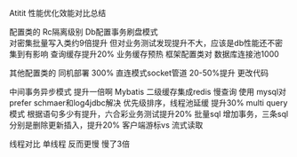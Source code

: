 Atitit 性能优化效能对比总结

配置类的
Rc隔离级别
Db配置事务刷盘模式   
对密集批量写入类约9倍提升
但对业务测试发现提升不大，应该是db性能还不密集到有影响
查询缓存提升20%
业务缓存预热
框架配置类对
数据库连接池1000


其他配置类的
同机部署  300%
直连模式socket管道  20-50%提升
更改代码

中间事务异步模式 提升一倍啊
Mybatis 二级缓存集成redis
慢查询  使用  mysql对prefer schmaer和log4jdbc解决
优先级排序，线程池延缓  提升30%
multi query模式 根据语句多少有提升，六合彩业务测试提升20%
批量sql 增加事务，三条sql分别是删除更新插入，提升20%
客户端游标vs 流式读取

线程对比   单线程  反而更慢 慢了3倍


